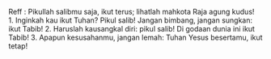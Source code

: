 Reff :
Pikullah salibmu saja, ikut terus;
lihatlah mahkota Raja agung kudus!
<br>
1.
Inginkah kau ikut Tuhan? Pikul salib!
Jangan bimbang, jangan sungkan: ikut Tabib!
2.
Haruslah kausangkal diri: pikul salib!
Di godaan dunia ini ikut Tabib!
3.
Apapun kesusahanmu, jangan lemah:
Tuhan Yesus besertamu, ikut tetap!